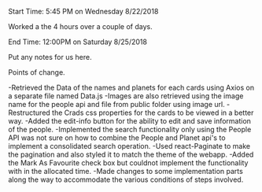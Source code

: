 Start Time: 5:45 PM on Wednesday 8/22/2018  				

Worked a the 4 hours over a couple of days.

End Time: 12:00PM on Saturday 8/25/2018

Put any notes for us here.

Points of change.

-Retrieved the Data of the names and planets for each cards using Axios on a separate file named Data.js
-Images are also retrieved using the image name for the people api and file from public folder using image url.
-Restructured the Crads css properties for the cards to be viewed in a better way.
-Added the edit-info button for the ability to edit and save information of the people.
-Implemented the search functionality only using the People API was not sure on how to combine the People and Planet api's to implement a consolidated search operation.
-Used react-Paginate to make the pagination and also styled it to match the theme of the webapp.
-Added the Mark As Favourite check box but couldnot implement the functionality with in the allocated time.
-Made changes to some implementation parts along the way to accommodate the various conditions of steps involved.
